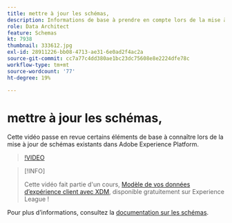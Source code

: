```yaml
---
title: mettre à jour les schémas,
description: Informations de base à prendre en compte lors de la mise à jour des schémas existants dans Adobe Experience Platform.
role: Data Architect
feature: Schemas
kt: 7938
thumbnail: 333612.jpg
exl-id: 28911226-bb08-4713-ae31-6e0ad2f4ac2a
source-git-commit: cc7a77c4dd380ae1bc23dc75608e8e2224dfe78c
workflow-type: tm+mt
source-wordcount: '77'
ht-degree: 19%

---
```


# mettre à jour les schémas,

Cette vidéo passe en revue certains éléments de base à connaître lors de la mise à jour de schémas existants dans Adobe Experience Platform.

>[!VIDEO](https://video.tv.adobe.com/v/333612?quality=12&learn=on)

>[!INFO]
>
> Cette vidéo fait partie d&#39;un cours, [Modèle de vos données d’expérience client avec XDM](https://experienceleague.adobe.com/?recommended=ExperiencePlatform-D-1-2021.1.xdm), disponible gratuitement sur Experience League !

Pour plus d’informations, consultez la [documentation sur les schémas](https://experienceleague.adobe.com/docs/experience-platform/xdm/home.html?lang=fr).
